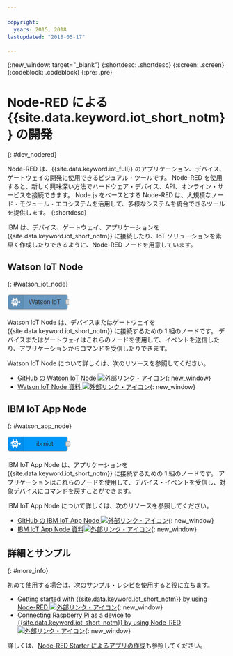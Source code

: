 ```yaml
---

copyright:
  years: 2015, 2018
lastupdated: "2018-05-17"

---
```


{:new_window: target="_blank"}
{:shortdesc: .shortdesc}
{:screen: .screen}
{:codeblock: .codeblock}
{:pre: .pre}

# Node-RED による {{site.data.keyword.iot_short_notm}} の開発
{: #dev_nodered}

Node-RED は、{{site.data.keyword.iot_full}} のアプリケーション、デバイス、ゲートウェイの開発に使用できるビジュアル・ツールです。 Node-RED を使用すると、新しく興味深い方法でハードウェア・デバイス、API、オンライン・サービスを接続できます。 Node.js をベースとする Node-RED は、大規模なノード・モジュール・エコシステムを活用して、多様なシステムを統合できるツールを提供します。
{:shortdesc}

IBM は、デバイス、ゲートウェイ、アプリケーションを {{site.data.keyword.iot_short_notm}} に接続したり、IoT ソリューションを素早く作成したりできるように、Node-RED ノードを用意しています。


## Watson IoT Node   
{: #watson_iot_node}  

![Watson IoT Node イメージ](../images/node-red-watson.png "Watson IoT Node イメージ")


Watson IoT Node は、デバイスまたはゲートウェイを {{site.data.keyword.iot_short_notm}} に接続するための 1 組のノードです。 デバイスまたはゲートウェイはこれらのノードを使用して、イベントを送信したり、アプリケーションからコマンドを受信したりできます。

Watson IoT Node について詳しくは、次のリソースを参照してください。

- [GitHub の Watson IoT Node ![外部リンク・アイコン](../../../icons/launch-glyph.svg "外部リンク・アイコン")](https://github.com/ibm-watson-iot/node-red-contrib-ibm-watson-iot){: new_window}
- [Watson IoT Node 資料 ![外部リンク・アイコン](../../../icons/launch-glyph.svg "外部リンク・アイコン")](https://www.npmjs.com/package/node-red-contrib-ibm-watson-iot){: new_window}


## IBM IoT App Node  
{: #watson_app_node}  


![IBM IoT App Node イメージ](../images/node-red-ibmiot.png "IBM IoT App Node イメージ")

IBM IoT App Node は、アプリケーションを {{site.data.keyword.iot_short_notm}} に接続するための 1 組のノードです。 アプリケーションはこれらのノードを使用して、デバイス・イベントを受信し、対象デバイスにコマンドを戻すことができます。

IBM IoT App Node について詳しくは、次のリソースを参照してください。

- [GitHub の IBM IoT App Node ![外部リンク・アイコン](../../../icons/launch-glyph.svg "外部リンク・アイコン")](https://github.com/ibm-watson-iot/node-red-contrib-scx-ibmiotapp){: new_window}
- [IBM IoT App Node 資料![外部リンク・アイコン](../../../icons/launch-glyph.svg "外部リンク・アイコン")](http://flows.nodered.org/node/node-red-contrib-scx-ibmiotapp){: new_window}


## 詳細とサンプル   
{: #more_info}


初めて使用する場合は、次のサンプル・レシピを使用すると役に立ちます。
- [Getting started with {{site.data.keyword.iot_short_notm}} by using Node-RED ![外部リンク・アイコン](../../../icons/launch-glyph.svg "外部リンク・アイコン")](https://developer.ibm.com/recipes/tutorials/getting-started-with-watson-iot-platform-using-node-red/){: new_window}
- [Connecting Raspberry Pi as a device to {{site.data.keyword.iot_short_notm}} by using Node-RED ![外部リンク・アイコン](../../../icons/launch-glyph.svg "外部リンク・アイコン")](https://developer.ibm.com/recipes/tutorials/deploy-watson-iot-node-on-raspberry-pi/){: new_window}

詳しくは、[Node-RED Starter によるアプリの作成](https://console.ng.bluemix.net/docs/starters/Node-RED/nodered.html#nodered)も参照してください。
